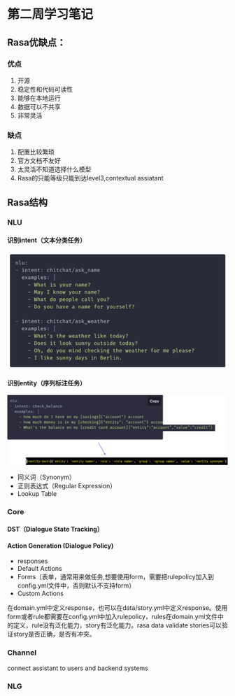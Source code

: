 # 第二周学习笔记

## Rasa优缺点：

### 优点

1. 开源
2. 稳定性和代码可读性
3. 能够在本地运行
4. 数据可以不共享
5. 非常灵活

### 缺点

1. 配置比较繁琐
2. 官方文档不友好
3. 太灵活不知道选择什么模型
4. Rasa的只能等级只能到达level3,contextual assiatant

## Rasa结构

### NLU

#### 识别intent（文本分类任务）

<img src=".\figure\fig1.png" alt="intent example" style="zoom:60%;" />

#### 识别entity（序列标注任务）

<img src=".\figure\fig2.png" alt="entity example" style="zoom:60%;" />

* 同义词（Synonym）
* 正则表达式（Regular Expression）
* Lookup Table

### Core

#### DST（Dialogue State Tracking）

#### Action Generation (Dialogue Policy)

- responses
- Default Actions
- Forms（表单，通常用来做任务,想要使用form，需要把rulepolicy加入到config.yml文件中，否则默认不支持form）
- Custom Actions

在domain.yml中定义response，也可以在data/story.yml中定义response。使用form或者rule都需要在config.yml中加入rulepolicy，rules在domain.yml文件中的定义，rule没有泛化能力，story有泛化能力。rasa data validate stories可以验证story是否正确，是否有冲突。

### Channel

connect assistant to users and backend systems

### NLG













